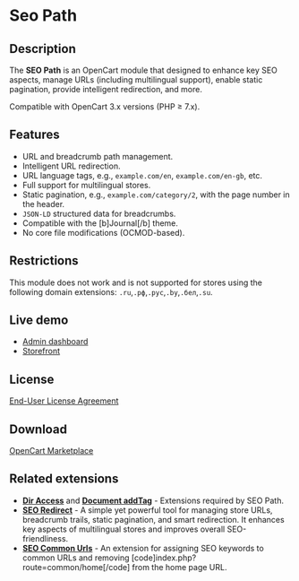 # Seo Path

## Description
The **SEO Path** is an OpenCart module that designed to enhance key SEO aspects, manage URLs (including multilingual support), enable static pagination, provide intelligent redirection, and more.

Compatible with OpenCart 3.x versions (PHP ≥ 7.x).

## Features
* URL and breadcrumb path management.
* Intelligent URL redirection.
* URL language tags, e.g., `example.com/en`, `example.com/en-gb`, etc.
* Full support for multilingual stores.
* Static pagination, e.g., `example.com/category/2`, with the page number in the header.
* `JSON-LD` structured data for breadcrumbs.
* Compatible with the [b]Journal[/b] theme.
* No core file modifications (OCMOD-based).

## Restrictions
This module does not work and is not supported for stores using the following domain extensions: `.ru`,`.рф`,`.рус`,`.by`,`.бел`,`.su`.

## Live demo
* [Admin dashboard](https://demo.ocmod.space/a/admin/index.php?route=extension/module/seo_path)
* [Storefront](https://demo.ocmod.space/a/)

## License
[End-User License Agreement](../EULA.en.txt)

## Download
[OpenCart Marketplace](https://www.opencart.com/index.php?route=marketplace/extension/info&extension_id=38192)

## Related extensions
* [**Dir Access**](https://github.com/ocmod-space/ocmod-aux/tree/main/addons/dir-access) and [**Document addTag**](https://github.com/ocmod-space/ocmod-document-addtag) - Extensions required by SEO Path.
* [**SEO Redirect**](https://www.opencart.com/index.php?route=marketplace/extension/info&extension_id=45459) - A simple yet powerful tool for managing store URLs, breadcrumb trails, static pagination, and smart redirection. It enhances key aspects of multilingual stores and improves overall SEO-friendliness.
* [**SEO Common Urls**](https://github.com/ocmod-space/ocmod-seo-common-urls) - An extension for assigning SEO keywords to common URLs and removing [code]index.php?route=common/home[/code] from the home page URL.

